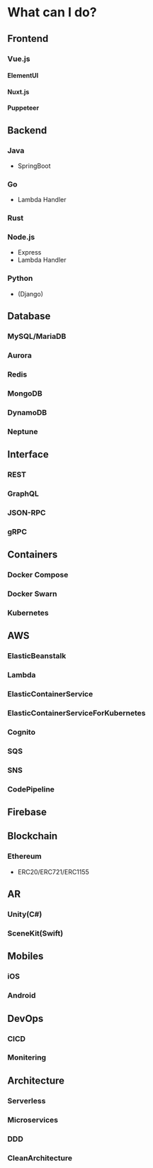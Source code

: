 # What can I do?

## Frontend

### Vue.js

#### ElementUI

#### Nuxt.js

#### Puppeteer

## Backend

### Java
- SpringBoot

### Go
- Lambda Handler

### Rust

### Node.js
- Express
- Lambda Handler

### Python
- (Django)

## Database
### MySQL/MariaDB
### Aurora
### Redis
### MongoDB
### DynamoDB
### Neptune

## Interface
### REST
### GraphQL
### JSON-RPC
### gRPC

## Containers
### Docker Compose
### Docker Swarn

### Kubernetes

## AWS
### ElasticBeanstalk
### Lambda
### ElasticContainerService
### ElasticContainerServiceForKubernetes
### Cognito
### SQS
### SNS
### CodePipeline

## Firebase

## Blockchain

### Ethereum
- ERC20/ERC721/ERC1155

## AR
### Unity(C#)
### SceneKit(Swift)

## Mobiles
### iOS
### Android

## DevOps
### CICD
### Monitering

## Architecture
### Serverless
### Microservices
### DDD
### CleanArchitecture
